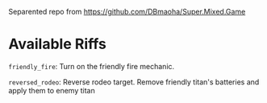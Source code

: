 Separented repo from https://github.com/DBmaoha/Super.Mixed.Game

# Available Riffs

`friendly_fire`: Turn on the friendly fire mechanic.

`reversed_rodeo`: Reverse rodeo target. Remove friendly titan's batteries and apply them to enemy titan